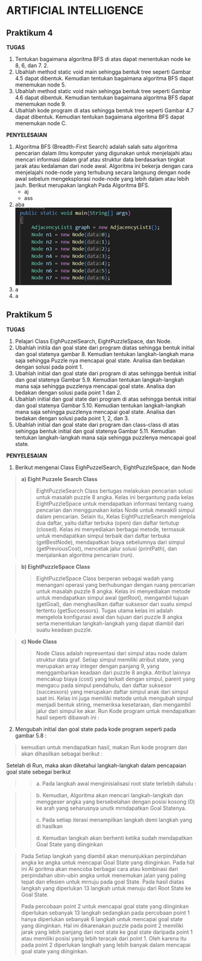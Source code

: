 # ARTIFICIAL INTELLIGENCE
## Praktikum 4
**TUGAS**
1. Tentukan bagaimana algoritma BFS di atas dapat menentukan node ke 8, 6, dan 7. 2.
2. Ubahlah method static void main sehingga bentuk tree seperti Gambar 4.5 dapat dibentuk. Kemudian tentukan bagaimana algoritma BFS dapat menemukan node 5.
3. Ubahlah method static void main sehingga bentuk tree seperti Gambar 4.6 dapat dibentuk. Kemudian tentukan bagaimana algoritma BFS dapat menemukan node 9.
4. Ubahlah kode program di atas sehingga bentuk tree seperti Gambar 4.7 dapat dibentuk. Kemudian tentukan bagaimana algoritma BFS dapat menemukan node C.

**PENYELESAIAN**
1. Algoritma BFS (Breadth-First Search) adalah salah satu algoritma pencarian dalam ilmu komputer yang digunakan untuk menjelajahi atau mencari informasi dalam graf atau struktur data berdasarkan tingkat jarak atau kedalaman dari node awal. Algoritma ini bekerja dengan cara menjelajahi node-node yang terhubung secara langsung dengan node awal sebelum mengeksplorasi node-node yang lebih dalam atau lebih jauh. Berikut merupakan langkah Pada Algoritma BFS.
   * aj
   * ass
2. aba\
   ![alt text](https://github.com/Anggunfia/Praktikum-4-dan-5/blob/main/Gambar/Gambar%201.png?raw=true)
4. a
5. a
## Praktikum 5
**TUGAS**
1. Pelajari Class EighPuzzelSearch, EightPuzzleSpace, dan Node.
2. Ubahlah initila dan goal state dari program diatas sehingga bentuk initial dan goal statenya
gambar 8. Kemudian tentukan langkah-langkah mana saja sehingga Puzzle nya mencapai
goal state. Analisa dan bedakan dengan solusi pada point 1.
3. Ubahlah initial dan goal state dari program di atas sehingga bentuk initial dan goal statenya
Gambar 5.9. Kemudian tentukan langkah-langkah mana saja sehingga puzzlenya mencapai
goal state. Analisa dan bedakan dengan solusi pada point 1 dan 2.
4. Ubahlah initial dan goal state dari program di atas sehingga bentuk initial dan goal statenya
Gambar 5.10. Kemudian tentukan langkah-langkah mana saja sehingga puzzlenya
mencapai goal state. Analisa dan bedakan dengan solusi pada point 1, 2, dan 3.
5. Ubahlah initial dan goal state dari program dan class-class di atas sehingga bentuk initial
dan goal statenya Gambar 5.11. Kemudian tentukan langkah-langkah mana saja sehingga
puzzlenya mencapai goal state.

**PENYELESAIAN**
1. Berikut mengenai Class EighPuzzelSearch, EightPuzzleSpace, dan Node

  >   **a) Eight Puzzele Search Class**
   >> EightPuzzleSearch Class bertugas melakukan pencarian solusi untuk masalah
   >> puzzle 8 angka. Kelas ini bergantung pada kelas EightPuzzleSpace untuk
   >> mendapatkan informasi tentang ruang pencarian dan menggunakan kelas Node
   >> untuk  mewakili simpul dalam pencarian. Selain itu, Kelas EightPuzzleSearch
   >> mengelola dua daftar, yaitu daftar terbuka (open) dan daftar tertutup
   >> (closed). Kelas ini menyediakan berbagai metode, termasuk untuk mendapatkan
   >> simpul terbaik dari daftar terbuka (getBestNode), mendapatkan biaya
   >> sebelumnya dari simpul (getPreviousCost), mencetak jalur solusi
   >> (printPath), dan menjalankan algoritma pencarian (run).

>  **b)	EightPuzzleSpace Class**
>>   EightPuzzleSpace Class berperan sebagai wadah yang menangani operasi yang
>  > berhubungan dengan ruang pencarian untuk masalah puzzle 8 angka. Kelas ini
>  > menyediakan metode untuk mendapatkan simpul awal (getRoot), mengambil tujuan
>  > (getGoal), dan menghasilkan daftar suksesor dari suatu simpul tertentu
>  > (getSuccessors). Tugas utama kelas ini adalah mengelola konfigurasi awal dan
>  > tujuan dari puzzle 8 angka serta menentukan langkah-langkah yang dapat
>  > diambil dari suatu keadaan puzzle.

>  **c)	Node Class**  
  >> Node Class  adalah representasi dari simpul atau node dalam struktur data
>  > graf. Setiap simpul memiliki atribut state, yang merupakan array integer
>  > dengan panjang 9, yang menggambarkan keadaan dari puzzle 8 angka. Atribut
>  > lainnya mencakup biaya (cost) yang terkait dengan simpul, parent yang
>  > mengacu pada simpul pendahulu, dan daftar suksesor (successors) yang
>  > merupakan daftar simpul anak dari simpul saat ini. Kelas ini juga memiliki
>  > metode untuk mengubah simpul menjadi bentuk string, memeriksa kesetaraan,
>  > dan mengambil jalur dari simpul ke akar.
    Run Kode program untuk mendapatkan hasil seperti dibawah ini :
2. Mengubah initial dan goal state pada kode program seperti pada gambar 5.8 :

  >   kemudian untuk mendapatkan hasil, makan Run kode program dan akan dihasilkan sebagai berikut :

Setelah di Run, maka akan diketahui langkah-langkah dalam pencapaian goal state sebegai berikut 
> >  a.	Pada langkah awal menginisialisasi root state terlebih dahulu :

> >  b.	Kemudian, Algoritma akan mencari langkah-langkah dan menggeser angka yang
> >  bersebelahan dengan posisi kosong (0) ke arah yang seharusnya unutk mrndapatkan Goal Statenya.
> > 
> > c.	Pada setiap iterasi menampilkan langkah demi langkah yang di hasilkan
> > 
> >  d.	Kemudian langkah akan berhenti ketika sudah mendapatkan Goal State yang diinginkan

   >  Pada Setiap langkah yang diambil akan menunjukkan perpindahan angka ke angka untuk mencapai Goal State yang diinginkan. Pada hal ini Al goritma akan mencoba berbagai cara atau kombinasi dari perpindahan ubin-ubin angka untuk menemukan jalan yang paling tepat dan efesien untuk mrnuju pada goal State. Pada hasil diatas langkah yang diperlukan 13 langkah untuk menuju dari Root State ke Goal State.
> 
   >  Pada percobaan point 2 untuk mencapai goal state yang diinginkan diperlukan sebanyak 13 langkah sedangkan pada percobaan point 1 hanya diperlukan sebanyak 6 langkah untuk mencapai goal state yang diinginkan. Hal ini dikarenakan puzzle pada point 2 memiliki jarak yang lebih panjang dari root state ke goal state daripada point 1 atau memiliki posisi yang lebih teracak dari point 1. Oleh karena itu pada point 2 diperlukan langkah yang lebih banyak dalam mencapai goal state yang diinginkan.


       

